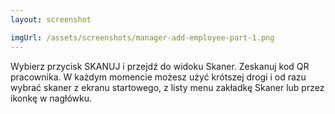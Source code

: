 ```yaml
---
layout: screenshot

imgUrl: /assets/screenshots/manager-add-employee-part-1.png
---
```

Wybierz przycisk SKANUJ i przejdź do widoku Skaner. Zeskanuj kod QR pracownika. W każdym momencie możesz użyć krótszej drogi i od razu wybrać
skaner z ekranu startowego, z listy menu zakładkę Skaner lub przez ikonkę w nagłówku.
